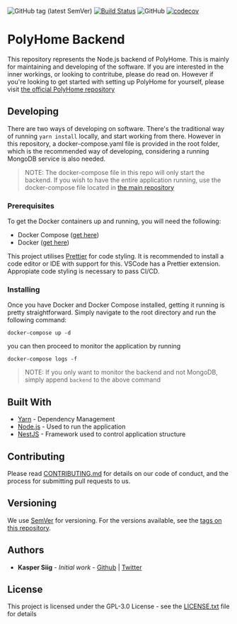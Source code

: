 ![GitHub tag (latest SemVer)](https://img.shields.io/github/tag/polyhome/backend)
[![Build Status](https://travis-ci.com/polyhome/backend.svg?branch=master)](https://travis-ci.com/polyhome/backend)
![GitHub](https://img.shields.io/github/license/polyhome/backend)
[![codecov](https://codecov.io/gh/polyhome/backend/branch/master/graph/badge.svg)](https://codecov.io/gh/polyhome/backend)

# PolyHome Backend

This repository represents the Node.js backend of PolyHome. This is mainly for maintaining and developing of the software. If you are interested in the inner workings, or looking to contritube, please do read on. However if you're looking to get started with setting up PolyHome for yourself, please visit [the official PolyHome repository](https://github.com/polyhome/polyhome)

## Developing

There are two ways of developing on software. There's the traditional way of running `yarn install` locally, and start working from there. However in this repository, a docker-compose.yaml file is provided in the root folder, which is the recommended way of developing, considering a running MongoDB service is also needed.

> NOTE: The docker-compose file in this repo will only start the backend. If you wish to have the entire application running, use the docker-compose file located in [the main repository](https://polyhome/polyhome)

### Prerequisites

To get the Docker containers up and running, you will need the following:

- Docker Compose ([get here](https://github.com/docker/compose/releases))
- Docker ([get here](https://get.docker.com))

This project utilises [Prettier](https://prettier.io/) for code styling. It is recommended to install a code editor or IDE with support for this. VSCode has a Prettier extension. Appropiate code styling is necessary to pass CI/CD.

### Installing

Once you have Docker and Docker Compose installed, getting it running is pretty straightforward. Simply navigate to the root directory and run the following command:

```
docker-compose up -d
```

you can then proceed to monitor the application by running

```
docker-compose logs -f
```

> NOTE: If you only want to monitor the backend and not MongoDB, simply append `backend` to the above command

## Built With

- [Yarn](https://yarnpkg.com/en/) - Dependency Management
- [Node.js](https://nodejs.org/en/) - Used to run the application
- [NestJS](https://nestjs.com/) - Framework used to control application structure

## Contributing

Please read [CONTRIBUTING.md](https://github.com/polyhome/backend/CONTRIBUTING.md) for details on our code of conduct, and the process for submitting pull requests to us.

## Versioning

We use [SemVer](http://semver.org/) for versioning. For the versions available, see the [tags on this repository](https://github.com/polyhome/backend/tags).

## Authors

- **Kasper Siig** - _Initial work_ - [Github](https://github.com/KSiig) | [Twitter](https://twitter.com/knsiig)

## License

This project is licensed under the GPL-3.0 License - see the [LICENSE.txt](LICENSE.txt) file for details
